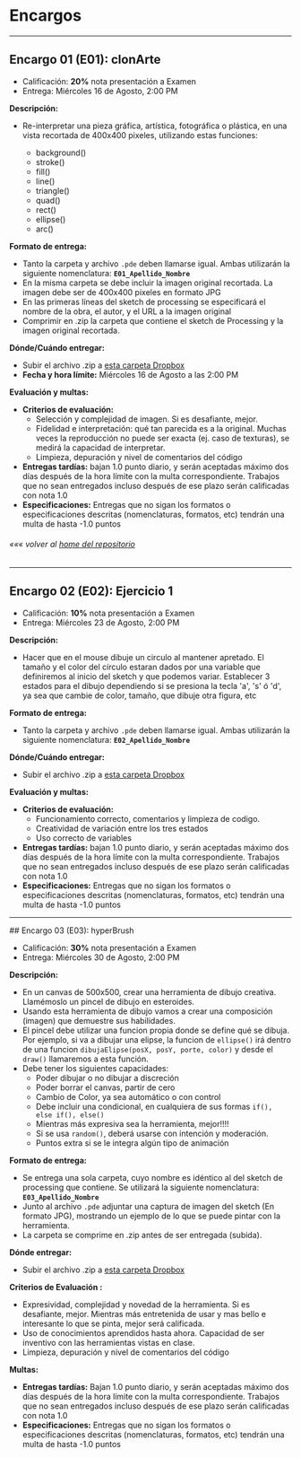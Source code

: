 # Encargos

---
## Encargo 01 (E01): clonArte
  * Calificación: **20%** nota presentación a Examen
  * Entrega: Miércoles 16 de Agosto, 2:00 PM


**Descripción:**
* Re-interpretar una pieza gráfica, artística, fotográfica o plástica, en una vista recortada de 400x400 pixeles, utilizando estas funciones:

	* background()
	* stroke()
	* fill()
	* line()
	* triangle()
	* quad()
	* rect()
	* ellipse()
	* arc()

**Formato de entrega:**
* Tanto la carpeta y archivo `.pde` deben llamarse igual. Ambas utilizarán la siguiente nomenclatura: **`E01_Apellido_Nombre`**
* En la misma carpeta se debe incluir la imagen original recortada. La imagen debe ser de 400x400 pixeles en formato JPG
* En las primeras líneas del sketch de processing se especificará el nombre de la obra, el autor, y el URL a la imagen original
* Comprimir en .zip la carpeta que contiene el sketch de Processing y la imagen original recortada.

**Dónde/Cuándo entregar:**
* Subir el archivo .zip a [esta carpeta Dropbox](https://www.dropbox.com/request/oGbvG4j1OisWYqUSjV8H)
* **Fecha y hora límite:** Miércoles 16 de Agosto a las 2:00 PM

**Evaluación y multas:**
* **Criterios de evaluación:**
	* Selección y complejidad de imagen. Si es desafiante, mejor.
	* Fidelidad e interpretación: qué tan parecida es a la original. Muchas veces la reproducción no puede ser exacta (ej. caso de texturas), se medirá la capacidad de interpretar.
	* Limpieza, depuración y nivel de comentarios del código
* **Entregas tardías:** bajan 1.0 punto diario, y serán aceptadas máximo dos días después de la hora límite con la multa correspondiente. Trabajos que no sean entregados incluso después de ese plazo serán calificadas con nota 1.0
* **Especificaciones:** Entregas que no sigan los formatos o especificaciones descritas (nomenclaturas, formatos, etc) tendrán una multa de hasta -1.0 puntos

###### *««« volver al [home del repositorio](https://github.com/Franzel/UDD_Programacion_2017_2sem)*


 ---


## Encargo 02 (E02): Ejercicio 1
* Calificación: **10%** nota presentación a Examen
* Entrega: Miércoles 23 de Agosto, 2:00 PM

**Descripción:**
* Hacer que en el mouse dibuje un circulo al mantener apretado. El tamaño y el color del círculo estaran dados por una variable que definiremos al inicio del sketch y que podemos variar. Establecer 3 estados para el dibujo dependiendo si se presiona la tecla 'a', 's' ó 'd', ya sea que cambie de color, tamaño, que dibuje otra figura, etc

**Formato de entrega:**
* Tanto la carpeta y archivo `.pde` deben llamarse igual. Ambas utilizarán la siguiente nomenclatura: **`E02_Apellido_Nombre`**

**Dónde/Cuándo entregar:**
* Subir el archivo .zip a [esta carpeta Dropbox](https://www.dropbox.com/request/Yt74sdLQBoZ6yiX8Re7G)

**Evaluación y multas:**
* **Criterios de evaluación:**
  * Funcionamiento correcto, comentarios y limpieza de codigo.
  * Creatividad de variación entre los tres estados
  * Uso correcto de variables
* **Entregas tardías:** bajan 1.0 punto diario, y serán aceptadas máximo dos días después de la hora límite con la multa correspondiente. Trabajos que no sean entregados incluso después de ese plazo serán calificadas con nota 1.0
* **Especificaciones:** Entregas que no sigan los formatos o especificaciones descritas (nomenclaturas, formatos, etc) tendrán una multa de hasta -1.0 puntos


---
## Encargo 03 (E03): hyperBrush
* Calificación: **30%** nota presentación a Examen
* Entrega: Miércoles 30 de Agosto, 2:00 PM

**Descripción:**
* En un canvas de 500x500, crear una herramienta de dibujo creativa. Llamémoslo un pincel de dibujo en esteroides.
* Usando esta herramienta de dibujo vamos a crear una composición (imagen) que demuestre sus habilidades.
* El pincel debe utilizar una funcion propia donde se define qué se dibuja. Por ejemplo, si va a dibujar una elipse, la funcion de `ellipse()` irá dentro de una funcion `dibujaElipse(posX, posY, porte, color)` y desde el `draw()` llamaremos a esta función.
* Debe tener los siguientes capacidades:
  * Poder dibujar o no dibujar a discreción
  * Poder borrar el canvas, partir de cero
  * Cambio de Color, ya sea automático o con control
  * Debe incluir una condicional, en cualquiera de sus formas `if(), else if(), else()`
  * Mientras más expresiva sea la herramienta, mejor!!!!
  * Si se usa `random()`, deberá usarse con intención y moderación.
  * Puntos extra si se le integra algún tipo de animación


**Formato de entrega:**
  * Se entrega una sola carpeta, cuyo nombre es idéntico al del sketch de processing que contiene. Se utilizará la siguiente nomenclatura: **`E03_Apellido_Nombre`**
  * Junto al archivo `.pde` adjuntar una captura de imagen del sketch (En formato JPG), mostrando un ejemplo de lo que se puede pintar con la herramienta.
  * La carpeta se comprime en .zip antes de ser entregada (subida).

**Dónde entregar:**
  * Subir el archivo .zip a [esta carpeta Dropbox](https://www.dropbox.com/request/l6RfF23kbovGKSx2T4Ro)

**Criterios de Evaluación :**
* Expresividad, complejidad y novedad de la herramienta. Si es desafiante, mejor. Mientras más entretenida de usar y mas bello e interesante lo que se pinta, mejor será calificada.
* Uso de conocimientos aprendidos hasta ahora. Capacidad de ser inventivo con las herramientas vistas en clase.
* Limpieza, depuración y nivel de comentarios del código

**Multas:**
  * **Entregas tardías:**
  Bajan 1.0 punto diario, y serán aceptadas máximo dos días después de la hora límite con la multa correspondiente. Trabajos que no sean entregados incluso después de ese plazo serán calificadas con nota 1.0
  * **Especificaciones:**
  Entregas que no sigan los formatos o especificaciones descritas (nomenclaturas, formatos, etc) tendrán una multa de hasta -1.0 puntos

